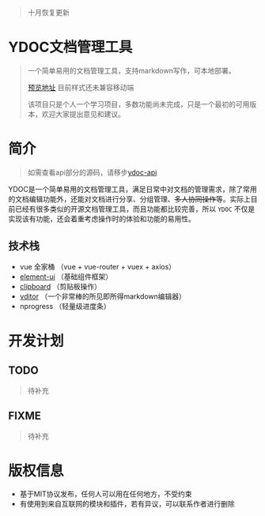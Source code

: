 > 十月恢复更新

# YDOC文档管理工具

> 一个简单易用的文档管理工具，支持markdown写作，可本地部署。
>
> [预览地址](https://www.yes-api.com)  目前样式还未兼容移动端
>
> 该项目只是个人一个学习项目，多数功能尚未完成，只是一个最初的可用版本，欢迎大家提出意见和建议。


# 简介

> 如需查看api部分的源码，请移步[ydoc-api](https://github.com/yesccx/ydoc-api)

YDOC是一个简单易用的文档管理工具，满足日常中对文档的管理需求，除了常用的文档编辑功能外，还能对文档进行分享、分组管理、~~多人协同操作~~等。实际上目前已经有很多类似的开源文档管理工具，而且功能都比较完善，所以 `YDOC` 不仅是实现该有功能，还会着重考虑操作时的体验和功能的易用性。


## 技术栈

- vue 全家桶 （vue + vue-router + vuex + axios）
- [element-ui](https://element.eleme.io/) （基础组件框架）
- [clipboard](http://www.clipboardjs.cn/) （剪贴板操作）
- [vditor](https://github.com/Vanessa219/vditor) （一个非常棒的所见即所得markdown编辑器）
- nprogress （轻量级进度条）


# 开发计划

## TODO

> 待补充


## FIXME

> 待补充


# 版权信息

- 基于MIT协议发布，任何人可以用在任何地方，不受约束
- 有使用到来自互联网的模块和插件，若有异议，可以联系作者进行删除

